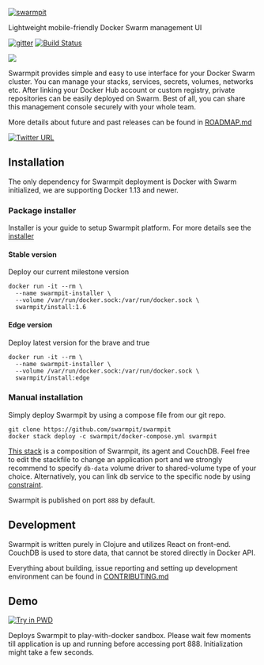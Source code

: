 [![swarmpit](http://swarmpit.io/img/logo-swarmpit.svg?r1)](http://swarmpit.io)

Lightweight mobile-friendly Docker Swarm management UI

[![gitter](https://badges.gitter.im/trezor/community.svg)](https://gitter.im/swarmpit_io/swarmpit) [![Build Status](https://travis-ci.org/swarmpit/swarmpit.svg?branch=master)](https://travis-ci.org/swarmpit/swarmpit)

<img src="https://raw.githubusercontent.com/swarmpit/swarmpit/master/resources/public/imac.png">

Swarmpit provides simple and easy to use interface for your Docker Swarm cluster. You can manage your stacks, services, secrets, volumes, networks etc. After linking your Docker Hub account or custom registry, private repositories can be easily deployed on Swarm. Best of all, you can share this management console securely with your whole team.

More details about future and past releases can be found in [ROADMAP.md](ROADMAP.md)

[![Twitter URL](https://img.shields.io/twitter/url/https/twitter.com/fold_left.svg?style=social&label=Follow%20%40swarmpit_io)](https://twitter.com/swarmpit_io)

## Installation

The only dependency for Swarmpit deployment is Docker with Swarm initialized, we are supporting Docker 1.13 and newer.

### Package installer
Installer is your guide to setup Swarmpit platform. For more details see the [installer](https://github.com/swarmpit/installer)

#### Stable version
Deploy our current milestone version

```
docker run -it --rm \
  --name swarmpit-installer \
  --volume /var/run/docker.sock:/var/run/docker.sock \
  swarmpit/install:1.6
```

#### Edge version
Deploy latest version for the brave and true

```
docker run -it --rm \
  --name swarmpit-installer \
  --volume /var/run/docker.sock:/var/run/docker.sock \
  swarmpit/install:edge
```
### Manual installation
Simply deploy Swarmpit by using a compose file from our git repo.

```
git clone https://github.com/swarmpit/swarmpit
docker stack deploy -c swarmpit/docker-compose.yml swarmpit
```

[This stack](docker-compose.yml) is a composition of Swarmpit, its agent and CouchDB. Feel free to edit the stackfile to change an application port and we strongly recommend to specify `db-data` volume driver to shared-volume type of your choice. Alternatively, you can link db service to the specific node by using [constraint](https://docs.docker.com/compose/compose-file/#placement).

Swarmpit is published on port `888` by default.

## Development

Swarmpit is written purely in Clojure and utilizes React on front-end. CouchDB is used to store data, that cannot be stored directly in Docker API.

Everything about building, issue reporting and setting up development environment can be found in [CONTRIBUTING.md](CONTRIBUTING.md)

## Demo

[![Try in PWD](https://cdn.rawgit.com/play-with-docker/stacks/cff22438/assets/images/button.png)](http://play-with-docker.com?stack=https://raw.githubusercontent.com/swarmpit/swarmpit/master/docker-compose.yml) 

Deploys Swarmpit to play-with-docker sandbox. Please wait few moments till application is up and running before accessing
port 888. Initialization might take a few seconds.

